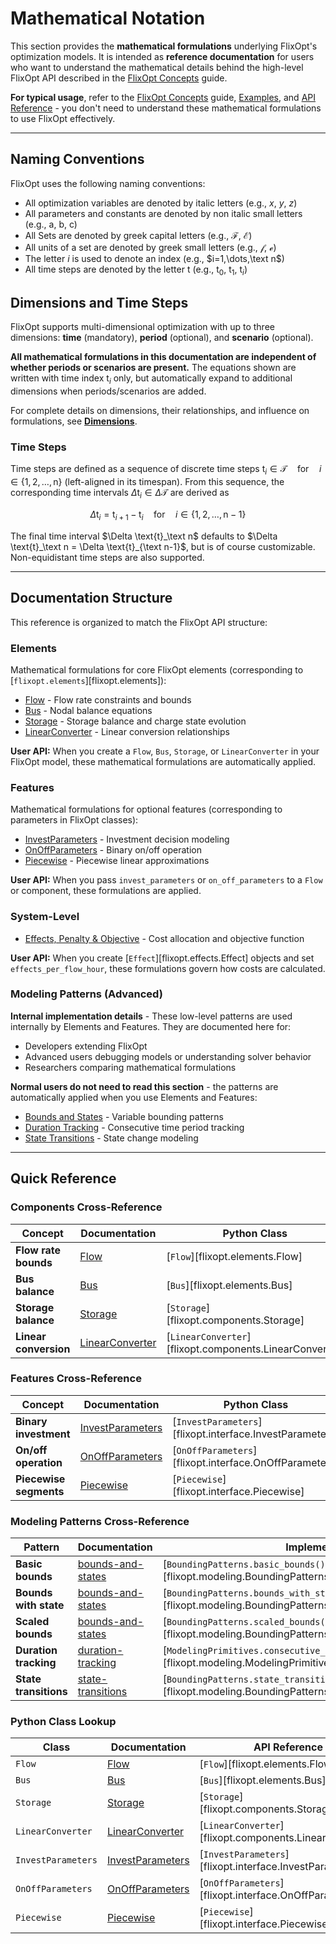 
# Mathematical Notation

This section provides the **mathematical formulations** underlying FlixOpt's optimization models. It is intended as **reference documentation** for users who want to understand the mathematical details behind the high-level FlixOpt API described in the [FlixOpt Concepts](../index.md) guide.

**For typical usage**, refer to the [FlixOpt Concepts](../index.md) guide, [Examples](../../examples/index.md), and [API Reference](../../api-reference/index.md) - you don't need to understand these mathematical formulations to use FlixOpt effectively.

---

## Naming Conventions

FlixOpt uses the following naming conventions:

- All optimization variables are denoted by italic letters (e.g., $x$, $y$, $z$)
- All parameters and constants are denoted by non italic small letters (e.g., $\text{a}$, $\text{b}$, $\text{c}$)
- All Sets are denoted by greek capital letters (e.g., $\mathcal{F}$, $\mathcal{E}$)
- All units of a set are denoted by greek small letters (e.g., $\mathcal{f}$, $\mathcal{e}$)
- The letter $i$ is used to denote an index (e.g., $i=1,\dots,\text n$)
- All time steps are denoted by the letter $\text{t}$ (e.g., $\text{t}_0$, $\text{t}_1$, $\text{t}_i$)

## Dimensions and Time Steps

FlixOpt supports multi-dimensional optimization with up to three dimensions: **time** (mandatory), **period** (optional), and **scenario** (optional).

**All mathematical formulations in this documentation are independent of whether periods or scenarios are present.** The equations shown are written with time index $\text{t}_i$ only, but automatically expand to additional dimensions when periods/scenarios are added.

For complete details on dimensions, their relationships, and influence on formulations, see **[Dimensions](dimensions.md)**.

### Time Steps

Time steps are defined as a sequence of discrete time steps $\text{t}_i \in \mathcal{T} \quad \text{for} \quad i \in \{1, 2, \dots, \text{n}\}$ (left-aligned in its timespan).
From this sequence, the corresponding time intervals $\Delta \text{t}_i \in \Delta \mathcal{T}$ are derived as

$$\Delta \text{t}_i = \text{t}_{i+1} - \text{t}_i \quad \text{for} \quad i \in \{1, 2, \dots, \text{n}-1\}$$

The final time interval $\Delta \text{t}_\text n$ defaults to $\Delta \text{t}_\text n = \Delta \text{t}_{\text n-1}$, but is of course customizable.
Non-equidistant time steps are also supported.

---

## Documentation Structure

This reference is organized to match the FlixOpt API structure:

### Elements
Mathematical formulations for core FlixOpt elements (corresponding to [`flixopt.elements`][flixopt.elements]):

- [Flow](elements/Flow.md) - Flow rate constraints and bounds
- [Bus](elements/Bus.md) - Nodal balance equations
- [Storage](elements/Storage.md) - Storage balance and charge state evolution
- [LinearConverter](elements/LinearConverter.md) - Linear conversion relationships

**User API:** When you create a `Flow`, `Bus`, `Storage`, or `LinearConverter` in your FlixOpt model, these mathematical formulations are automatically applied.

### Features
Mathematical formulations for optional features (corresponding to parameters in FlixOpt classes):

- [InvestParameters](features/InvestParameters.md) - Investment decision modeling
- [OnOffParameters](features/OnOffParameters.md) - Binary on/off operation
- [Piecewise](features/Piecewise.md) - Piecewise linear approximations

**User API:** When you pass `invest_parameters` or `on_off_parameters` to a `Flow` or component, these formulations are applied.

### System-Level
- [Effects, Penalty & Objective](effects-penalty-objective.md) - Cost allocation and objective function

**User API:** When you create [`Effect`][flixopt.effects.Effect] objects and set `effects_per_flow_hour`, these formulations govern how costs are calculated.

### Modeling Patterns (Advanced)
**Internal implementation details** - These low-level patterns are used internally by Elements and Features. They are documented here for:

- Developers extending FlixOpt
- Advanced users debugging models or understanding solver behavior
- Researchers comparing mathematical formulations

**Normal users do not need to read this section** - the patterns are automatically applied when you use Elements and Features:

- [Bounds and States](modeling-patterns/bounds-and-states.md) - Variable bounding patterns
- [Duration Tracking](modeling-patterns/duration-tracking.md) - Consecutive time period tracking
- [State Transitions](modeling-patterns/state-transitions.md) - State change modeling

---

## Quick Reference

### Components Cross-Reference

| Concept | Documentation | Python Class |
|---------|---------------|--------------|
| **Flow rate bounds** | [Flow](elements/Flow.md) | [`Flow`][flixopt.elements.Flow] |
| **Bus balance** | [Bus](elements/Bus.md) | [`Bus`][flixopt.elements.Bus] |
| **Storage balance** | [Storage](elements/Storage.md) | [`Storage`][flixopt.components.Storage] |
| **Linear conversion** | [LinearConverter](elements/LinearConverter.md) | [`LinearConverter`][flixopt.components.LinearConverter] |

### Features Cross-Reference

| Concept | Documentation | Python Class |
|---------|---------------|--------------|
| **Binary investment** | [InvestParameters](features/InvestParameters.md) | [`InvestParameters`][flixopt.interface.InvestParameters] |
| **On/off operation** | [OnOffParameters](features/OnOffParameters.md) | [`OnOffParameters`][flixopt.interface.OnOffParameters] |
| **Piecewise segments** | [Piecewise](features/Piecewise.md) | [`Piecewise`][flixopt.interface.Piecewise] |

### Modeling Patterns Cross-Reference

| Pattern | Documentation | Implementation |
|---------|---------------|----------------|
| **Basic bounds** | [bounds-and-states](modeling-patterns/bounds-and-states.md#basic-bounds) | [`BoundingPatterns.basic_bounds()`][flixopt.modeling.BoundingPatterns.basic_bounds] |
| **Bounds with state** | [bounds-and-states](modeling-patterns/bounds-and-states.md#bounds-with-state) | [`BoundingPatterns.bounds_with_state()`][flixopt.modeling.BoundingPatterns.bounds_with_state] |
| **Scaled bounds** | [bounds-and-states](modeling-patterns/bounds-and-states.md#scaled-bounds) | [`BoundingPatterns.scaled_bounds()`][flixopt.modeling.BoundingPatterns.scaled_bounds] |
| **Duration tracking** | [duration-tracking](modeling-patterns/duration-tracking.md) | [`ModelingPrimitives.consecutive_duration_tracking()`][flixopt.modeling.ModelingPrimitives.consecutive_duration_tracking] |
| **State transitions** | [state-transitions](modeling-patterns/state-transitions.md) | [`BoundingPatterns.state_transition_bounds()`][flixopt.modeling.BoundingPatterns.state_transition_bounds] |

### Python Class Lookup

| Class | Documentation | API Reference |
|-------|---------------|---------------|
| `Flow` | [Flow](elements/Flow.md) | [`Flow`][flixopt.elements.Flow] |
| `Bus` | [Bus](elements/Bus.md) | [`Bus`][flixopt.elements.Bus] |
| `Storage` | [Storage](elements/Storage.md) | [`Storage`][flixopt.components.Storage] |
| `LinearConverter` | [LinearConverter](elements/LinearConverter.md) | [`LinearConverter`][flixopt.components.LinearConverter] |
| `InvestParameters` | [InvestParameters](features/InvestParameters.md) | [`InvestParameters`][flixopt.interface.InvestParameters] |
| `OnOffParameters` | [OnOffParameters](features/OnOffParameters.md) | [`OnOffParameters`][flixopt.interface.OnOffParameters] |
| `Piecewise` | [Piecewise](features/Piecewise.md) | [`Piecewise`][flixopt.interface.Piecewise] |
